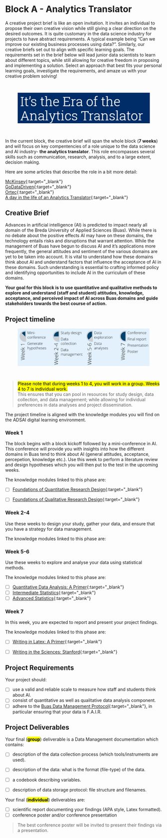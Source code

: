 # Block A - Analytics Translator

A creative project brief is like an open invitation. It invites an individual to
propose their own creative vision while still giving a clear direction on the desired outcomes.
It is quite customary in the data science industry for projects to have abstract
requirements. A typical example being “Can we improve our existing business processes using data?”.
Similarly, our creative briefs set out to align with specific learning goals.
The requirements set in the brief below will lead junior data scientists to learn about different topics,
while still allowing for creative freedom in proposing and implementing a solution.
Select an approach that best fits your personal learning goals, investigate the requirements,
and amaze us with your creative problem solving!

<br>
<figure>
    <img src=".\images\at.PNG"/>
</figure>
<br>

In the current block, the creative brief will span the whole block (**7 weeks**) and will focus
on key compentencies of a role unique to the data science and
AI industry- **the analytics translator**.
This role encompasses several skills such as communication, research, analysis,
and to a large extent, decision making.

Here are some articles that describe the role in a bit more detail:

[McKinsey](https://www.mckinsey.com/business-functions/quantumblack/our-insights/analytics-translator){:target="_blank"} <br>
[GoDataDriven](https://godatadriven.com/careers/analytics-translator/){:target="_blank"} <br>
[Ortec](https://ortec.com/en/news-more/insights/era-analytics-translator){:target="_blank"} <br>
[A day in the life of an Analytics Translator](https://www.jads.nl/guest-blog-harm-bodewes/){:target="_blank"}


## Creative Brief

Advances in artificial intelligence (AI) is predicted to impact nearly all
domain of the Breda University of Applied Sciences (Buas). While there is no debate
about the positive effects AI may have on these domains,
the technology entails risks and disruptions that warrant attention.
While the management of Buas have begun to discuss AI and it’s applications
more frequently, the general attitudes and sentiment of the various domains
are yet to be taken into account.  It is vital to understand how these domains
think about AI and understand factors that influence the acceptance of AI in
these domains. Such understanding is essential to crafting informed policy
and identifying opportunities to include AI in the curriculum of these domains.


**Your goal for this block is to use quantitative and qualitative methods to
explore and understand (staff and student)
attitudes, knowledge, acceptance, and perceived impact of AI across
Buas domains and guide stakeholders towards the best course of action.**

## Project timeline

<figure>
    <img src=".\images\phases.png"/>
</figure>
<br>

> <mark>Please note that during weeks 1 to 4, you will work in a group. Weeks 4 to 7
is individual work.</mark> <br> This ensures that you can pool in resources for study design,
data collection, and data management; while allowing for individual preferences in
data analyses and project dissemination.

The project timeline is aligned with the knowledge modules you will find on
the ADSAI digital learning environment.

### Week 1
The block begins with a block kickoff
followed by a mini-conference in AI. This conference will provide you with insights
into how the different domains in Buas tend to think about AI (general attitudes,
 acceptance, percepetion, knowledge etc.). Use this week
to perform a literature review and design hypotheses which you will then put
to the test in the upcoming weeks.

The knowledge modules linked to this phase are:<br>
- [ ] [Foundations of Quantitative Research Design](https://www.linkedin.com/learning/academic-research-foundations-quantitative/welcome?autoplay=true&u=36359204){:target="_blank"} <br>
- [ ] [Foundations of Qualitative Research Design](https://www.linkedin.com/learning/market-research-qualitative/the-power-of-qualitative-research?autoplay=true&u=36359204){:target="_blank"}


### Week 2-4
Use these weeks to design your study, gather your data, and ensure that you
have a strategy for data management.

The knowledge modules linked to this phase are:

### Week 5-6
Use these weeks to explore and analyse your data using statistical methods.

The knowledge modules linked to this phase are:

- [ ] [Quantitative Data Analysis: A Primer](../../Study%20Content/Statistical%20Inference/){:target="_blank"}
- [ ] [Intermediate Statistics](https://www.linkedin.com/learning/statistics-foundations-2/welcome?autoplay=true&u=36359204){:target="_blank"}
- [ ] [Advanced Statistics](https://www.linkedin.com/learning/statistics-foundations-3/welcome?autoplay=true&u=36359204){:target="_blank"}

### Week 7
In this week, you are expected to report and present your project findings.

The knowledge modules linked to this phase are:

- [ ] [Writing in Latex: A Primer](https://www.overleaf.com/learn/latex/Tutorials){:target="_blank"}
- [ ] [Writing in the Sciences: Stanford](https://www.coursera.org/learn/sciwrite){:target="_blank"}


## Project Requirements

Your project should:
- [ ] use a valid and reliable scale to measure how staff and students
think about AI.
- [ ] consist of quantitative as well as qualitative data analysis component.
- [ ] adhere to the [Buas Data Management Protocol](https://edubuas.sharepoint.com/sites/researchdevelopment/SitePages/Datamanagement.aspx){:target="_blank"}, in particular ensuring that your data is F.A.I.R.

## Project Deliverables

Your final (<mark>**group**</mark>) deliverable is a Data Management documentation which contains:
- [ ] description of the data collection process (which tools/instruments are used).
- [ ] description of the data: what is the format (file-type) of the data.
- [ ] a codebook describing variables.
- [ ] description of data storage protocol: file structure and filenames.



Your final (<mark>**individual**</mark>) deliverables are:
- [ ] scientific report documenting your findings (APA style, Latex formatted).
- [ ] conference poster and/or conference presentation

> The best conference poster will be invited to present their findings via a presentation.
